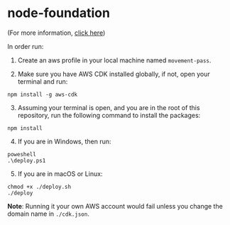 # node-foundation

(For more information, [click here](https://movement-pass.github.io/foundation.html))

In order run:

1. Create an aws profile in your local machine named `movement-pass`.

2. Make sure you have AWS CDK installed globally, if not, open your terminal and run:

```shell
npm install -g aws-cdk
```

3. Assuming your terminal is open, and you are in the root of this repository, run the following command to install the packages:

```shell
npm install
```

4. If you are in Windows, then run:

```
poweshell
.\deploy.ps1
```

5. If you are in macOS or Linux:

```
chmod +x ./deploy.sh
./deploy
```

**Note**: Running it your own AWS account would fail unless you change the domain name in `./cdk.json`.
